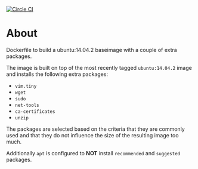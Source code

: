 [![Circle CI](https://circleci.com/gh/sameersbn/docker-ubuntu.svg?style=svg)](https://circleci.com/gh/sameersbn/docker-ubuntu)

# About

Dockerfile to build a ubuntu:14.04.2 baseimage with a couple of extra packages.

The image is built on top of the most recently tagged `ubuntu:14.04.2` image and installs the following extra packages:

- `vim.tiny`
- `wget`
- `sudo`
- `net-tools`
- `ca-certificates`
- `unzip`

The packages are selected based on the criteria that they are commonly used and that they do not influence the size of the resulting image too much.

Additionally `apt` is configured to **NOT** install `recommended` and `suggested` packages.
